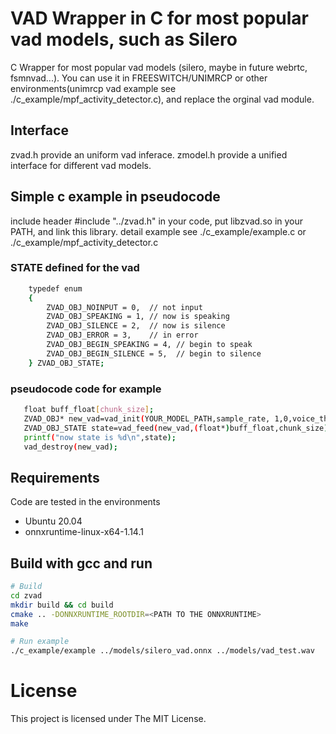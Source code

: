 
# VAD Wrapper in C for most popular vad models, such as Silero

C Wrapper for most popular vad models (silero, maybe in future webrtc, fsmnvad...).
You can use it in FREESWITCH/UNIMRCP or other environments(unimrcp vad example see ./c_example/mpf_activity_detector.c), and replace the orginal vad module.  

## Interface
zvad.h  provide an uniform vad inferace.
zmodel.h provide a unified interface for different vad models.

## Simple c example in pseudocode

include header #include "../zvad.h" in your code, put libzvad.so in your PATH, and link this library. 
detail example see ./c_example/example.c or ./c_example/mpf_activity_detector.c

### STATE defined for the vad
```bash
	typedef enum
	{
		ZVAD_OBJ_NOINPUT = 0,  // not input
		ZVAD_OBJ_SPEAKING = 1, // now is speaking
		ZVAD_OBJ_SILENCE = 2,  // now is silence
		ZVAD_OBJ_ERROR = 3,    // in error
		ZVAD_OBJ_BEGIN_SPEAKING = 4, // begin to speak
		ZVAD_OBJ_BEGIN_SILENCE = 5,  // begin to silence
	} ZVAD_OBJ_STATE;
```

### pseudocode code for example

```bash
   float buff_float[chunk_size];
   ZVAD_OBJ* new_vad=vad_init(YOUR_MODEL_PATH,sample_rate, 1,0,voice_threshold);
   ZVAD_OBJ_STATE state=vad_feed(new_vad,(float*)buff_float,chunk_size);
   printf("now state is %d\n",state);
   vad_destroy(new_vad);
```

## Requirements

Code are tested in the environments

- Ubuntu 20.04
- onnxruntime-linux-x64-1.14.1



 

## Build with gcc and run

   ```bash
   # Build
   cd zvad
   mkdir build && cd build
   cmake .. -DONNXRUNTIME_ROOTDIR=<PATH TO THE ONNXRUNTIME>
   make

   # Run example
   ./c_example/example ../models/silero_vad.onnx ../models/vad_test.wav
   
   ```

# License

This project is licensed under The MIT License.